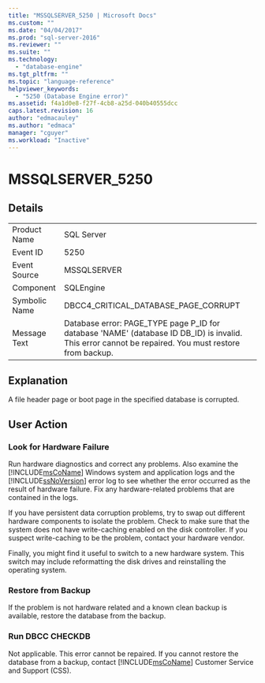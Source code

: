 ```yaml
---
title: "MSSQLSERVER_5250 | Microsoft Docs"
ms.custom: ""
ms.date: "04/04/2017"
ms.prod: "sql-server-2016"
ms.reviewer: ""
ms.suite: ""
ms.technology: 
  - "database-engine"
ms.tgt_pltfrm: ""
ms.topic: "language-reference"
helpviewer_keywords: 
  - "5250 (Database Engine error)"
ms.assetid: f4a1d0e8-f27f-4cb8-a25d-040b40555dcc
caps.latest.revision: 16
author: "edmacauley"
ms.author: "edmaca"
manager: "cguyer"
ms.workload: "Inactive"
---
```

# MSSQLSERVER_5250
  
## Details  
  
|||  
|-|-|  
|Product Name|SQL Server|  
|Event ID|5250|  
|Event Source|MSSQLSERVER|  
|Component|SQLEngine|  
|Symbolic Name|DBCC4_CRITICAL_DATABASE_PAGE_CORRUPT|  
|Message Text|Database error: PAGE_TYPE page P_ID for database 'NAME' (database ID DB_ID) is invalid. This error cannot be repaired. You must restore from backup.|  
  
## Explanation  
A file header page or boot page in the specified database is corrupted.  
  
## User Action  
  
### Look for Hardware Failure  
Run hardware diagnostics and correct any problems. Also examine the [!INCLUDE[msCoName](../../includes/msconame-md.md)] Windows system and application logs and the [!INCLUDE[ssNoVersion](../../includes/ssnoversion-md.md)] error log to see whether the error occurred as the result of hardware failure. Fix any hardware-related problems that are contained in the logs.  
  
If you have persistent data corruption problems, try to swap out different hardware components to isolate the problem. Check to make sure that the system does not have write-caching enabled on the disk controller. If you suspect write-caching to be the problem, contact your hardware vendor.  
  
Finally, you might find it useful to switch to a new hardware system. This switch may include reformatting the disk drives and reinstalling the operating system.  
  
### Restore from Backup  
If the problem is not hardware related and a known clean backup is available, restore the database from the backup.  
  
### Run DBCC CHECKDB  
Not applicable. This error cannot be repaired. If you cannot restore the database from a backup, contact [!INCLUDE[msCoName](../../includes/msconame-md.md)] Customer Service and Support (CSS).  
  
